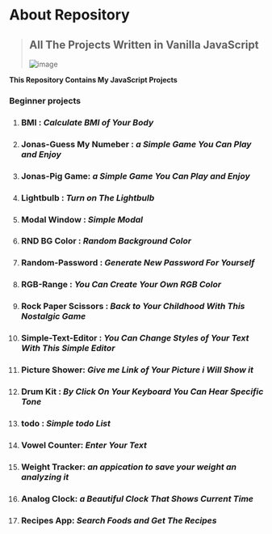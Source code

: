 # About Repository

> ## All The Projects Written in Vanilla JavaScript
>
> ![image](https://github.com/user-attachments/assets/73335949-0564-409e-9262-5d2d53c39c7e)

**This Repository Contains My JavaScript Projects**

### Beginner projects


1. ### BMI : _Calculate BMI of Your Body_
2. ### Jonas-Guess My Numeber : _a Simple Game You Can Play and Enjoy_
3. ### Jonas-Pig Game: _a Simple Game You Can Play and Enjoy_
4. ### Lightbulb : _Turn on The Lightbulb_
5. ### Modal Window : _Simple Modal_
6. ### RND BG Color : _Random Background Color_
7. ### Random-Password : _Generate New Password For Yourself_
8. ### RGB-Range : _You Can Create Your Own RGB Color_
9. ### Rock Paper Scissors : _Back to Your Childhood With This Nostalgic Game_
10. ### Simple-Text-Editor : _You Can Change Styles of Your Text With This Simple Editor_
11. ### Picture Shower: _Give me Link of Your Picture i Will Show it_
12. ### Drum Kit : _By Click On Your Keyboard You Can Hear Specific Tone_
13. ### todo : _Simple todo List_
14. ### Vowel Counter: _Enter Your Text_
15. ### Weight Tracker: _an appication to save your weight an analyzing it_
16. ### Analog Clock: _a Beautiful Clock That Shows Current Time_
17. ### Recipes App: _Search Foods and Get The Recipes_
